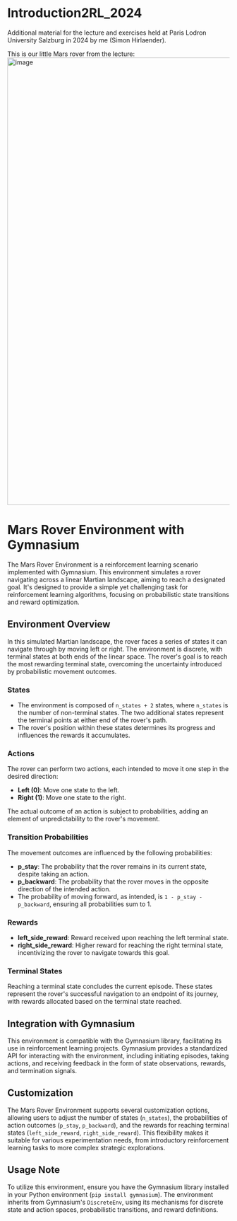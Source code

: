 # Introduction2RL_2024


Additional material for the lecture and exercises held at Paris Lodron University Salzburg in 2024 by me (Simon Hirlaender).


This is our little Mars rover from the lecture:
<img width="1012" alt="image" src="https://github.com/MathPhysSim/Introduction2RL_2024/assets/22523245/419f30be-12f0-4445-a077-56b0c8f03eda">



# Mars Rover Environment with Gymnasium

The Mars Rover Environment is a reinforcement learning scenario implemented with Gymnasium. This environment simulates a rover navigating across a linear Martian landscape, aiming to reach a designated goal. It's designed to provide a simple yet challenging task for reinforcement learning algorithms, focusing on probabilistic state transitions and reward optimization.

## Environment Overview

In this simulated Martian landscape, the rover faces a series of states it can navigate through by moving left or right. The environment is discrete, with terminal states at both ends of the linear space. The rover's goal is to reach the most rewarding terminal state, overcoming the uncertainty introduced by probabilistic movement outcomes.

### States

- The environment is composed of `n_states + 2` states, where `n_states` is the number of non-terminal states. The two additional states represent the terminal points at either end of the rover's path.
- The rover's position within these states determines its progress and influences the rewards it accumulates.

### Actions

The rover can perform two actions, each intended to move it one step in the desired direction:
- **Left (0)**: Move one state to the left.
- **Right (1)**: Move one state to the right.

The actual outcome of an action is subject to probabilities, adding an element of unpredictability to the rover's movement.

### Transition Probabilities

The movement outcomes are influenced by the following probabilities:
- **p_stay**: The probability that the rover remains in its current state, despite taking an action.
- **p_backward**: The probability that the rover moves in the opposite direction of the intended action.
- The probability of moving forward, as intended, is `1 - p_stay - p_backward`, ensuring all probabilities sum to 1.

### Rewards

- **left_side_reward**: Reward received upon reaching the left terminal state.
- **right_side_reward**: Higher reward for reaching the right terminal state, incentivizing the rover to navigate towards this goal.

### Terminal States

Reaching a terminal state concludes the current episode. These states represent the rover's successful navigation to an endpoint of its journey, with rewards allocated based on the terminal state reached.

## Integration with Gymnasium

This environment is compatible with the Gymnasium library, facilitating its use in reinforcement learning projects. Gymnasium provides a standardized API for interacting with the environment, including initiating episodes, taking actions, and receiving feedback in the form of state observations, rewards, and termination signals.

## Customization

The Mars Rover Environment supports several customization options, allowing users to adjust the number of states (`n_states`), the probabilities of action outcomes (`p_stay`, `p_backward`), and the rewards for reaching terminal states (`left_side_reward`, `right_side_reward`). This flexibility makes it suitable for various experimentation needs, from introductory reinforcement learning tasks to more complex strategic explorations.

## Usage Note

To utilize this environment, ensure you have the Gymnasium library installed in your Python environment (`pip install gymnasium`). The environment inherits from Gymnasium's `DiscreteEnv`, using its mechanisms for discrete state and action spaces, probabilistic transitions, and reward definitions.
